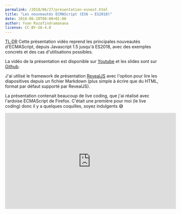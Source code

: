 ```yaml
---
permalink: /2018/06/27/presentation-esnext.html
title: "Les nouveautés ECMAScript (ES6 → ES2018)"
date: 2018-06-28T00:00+01:00
author: Yvan Razafindramanana
license: CC-BY-SA-4.0
---
```


<acronym title="En résumé... (Too long; Didn't Read)">TL;DR</acronym> Cette présentation vidéo
reprend les principales nouveautés d'ECMAScript, depuis Javascript 1.5 jusqu'à ES2018,
avec des exemples concrets et des cas d'utilisations possibles.

<!--more-->

La vidéo de la présentation est disponible sur [Youtube](https://www.youtube.com/watch?v=9CYiyT2XD0o)
et les slides sont sur [Github](https://github.com/yvzn/bbl-ecmascript).

J'ai utilisé le framework de présentation [RevealJS](https://revealjs.com/)
avec l'option pour lire les diapositives depuis un fichier Markdown
(plus simple à écrire que du HTML, format par défaut supporté par RevealJS).

La présentation contenait beaucoup de live coding, que j'ai réalisé avec l'ardoise ECMAScript de Firefox.
C'était une première pour moi (le live coding) donc il y a quelques coquilles, soyez indulgents 😅

<iframe width="560" height="315" src="https://www.youtube.com/embed/9CYiyT2XD0o" frameborder="0" allow="autoplay; encrypted-media" allowfullscreen></iframe>

